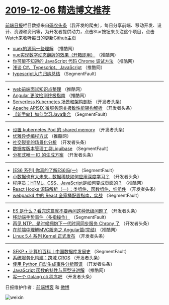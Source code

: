 # [2019-12-06 精选博文推荐](https://toutiao.qdkfweb.cn/date/2019/12/06)

[前端日报](https://qdkfweb.cn/c/news)栏目数据来自[码农头条](https://toutiao.qdkfweb.cn/)（我开发的爬虫），每日分享前端、移动开发、设计、资源和资讯等，为开发者提供动力，点击Star按钮来关注这个项目，点击Watch来收听每日的更新[Github主页](https://github.com/kujian/frontendDaily)
* [vuex的源码一些理解](https://toutiao.qdkfweb.cn/132831.html) （推酷网）
* [vue实现数字动态翻牌的效果（开箱即用）](https://toutiao.qdkfweb.cn/132823.html) （推酷网）
* [你可能不知道的 JavaScript 代码 Chrome 调试方法](https://toutiao.qdkfweb.cn/132818.html) （推酷网）
* [浅谈 C#、Typescript、JavaScript](https://toutiao.qdkfweb.cn/132824.html) （推酷网）
* [typescript入门归纳总结](https://toutiao.qdkfweb.cn/132803.html) （SegmentFault）

***
* [web前端面试知识点整理](https://toutiao.qdkfweb.cn/132817.html) （推酷网）
* [Angular 更改检测终极指南](https://toutiao.qdkfweb.cn/132821.html) （推酷网）
* [Serverless Kubernetes 场景和架构剖析](https://toutiao.qdkfweb.cn/132873.html) （开发者头条）
* [Apache APISIX 微服务网关极致性能架构解析](https://toutiao.qdkfweb.cn/132846.html) （开发者头条）
* [【新手向】如何学习Java集合](https://toutiao.qdkfweb.cn/132814.html) （SegmentFault）

***
* [设置 kubernetes Pod 的 shared memory](https://toutiao.qdkfweb.cn/132858.html) （开发者头条）
* [优雅异步编程方式](https://toutiao.qdkfweb.cn/132825.html) （推酷网）
* [社交裂变的场景化分析](https://toutiao.qdkfweb.cn/132874.html) （开发者头条）
* [数据库版本管理工具Liquibase](https://toutiao.qdkfweb.cn/132804.html) （SegmentFault）
* [分布式唯一 ID 的生成方案](https://toutiao.qdkfweb.cn/132847.html) （开发者头条）

***
* [[ES6 系列] 你真的了解ES6吗(一)](https://toutiao.qdkfweb.cn/132815.html) （SegmentFault）
* [小数据也有大未来，数据稀缺如何应用深度学习？](https://toutiao.qdkfweb.cn/132859.html) （开发者头条）
* [程序员：HTML、CSS、JavaScript是如何变成页面的？](https://toutiao.qdkfweb.cn/132826.html) （推酷网）
* [React Hooks 源码解析（一）：类组件、函数组件、纯组件](https://toutiao.qdkfweb.cn/132875.html) （开发者头条）
* [webpack4 中的 React 全家桶配置指南，实战](https://toutiao.qdkfweb.cn/132805.html) （SegmentFault）

***
* [ES 是什么？看完这篇就不要再问这种低级问题了](https://toutiao.qdkfweb.cn/132849.html) （开发者头条）
* [移动端手势事件（多指操作）](https://toutiao.qdkfweb.cn/132816.html) （SegmentFault）
* [再见 NTP，是时候拥抱下一代时间同步服务 Chrony 了](https://toutiao.qdkfweb.cn/132860.html) （开发者头条）
* [在前端中理解MVC服务之 Angular篇(完结)](https://toutiao.qdkfweb.cn/132827.html) （推酷网）
* [Linux 5.4 系列 Kernel 正式发布](https://toutiao.qdkfweb.cn/132878.html) （开发者头条）

***
* [SFKP • 计算机百科丨中国数据库发展史](https://toutiao.qdkfweb.cn/132806.html) （SegmentFault）
* [系统服务化构建：跨域 CROS](https://toutiao.qdkfweb.cn/132850.html) （开发者头条）
* [使用 Python 自动生成事件分析图谱](https://toutiao.qdkfweb.cn/132861.html) （开发者头条）
* [JavaScript 函数的特性与原型链讲解](https://toutiao.qdkfweb.cn/132828.html) （推酷网）
* [写一个 Golang cli 程序吧](https://toutiao.qdkfweb.cn/132879.html) （开发者头条）

日报维护作者：[前端博客](https://qdkfweb.cn/) 和 [微博](https://qdkfweb.cn/go/weibo)

![weixin](https://user-images.githubusercontent.com/3055447/38468989-651132ac-3b80-11e8-8e6b-15122322a9d7.png)
